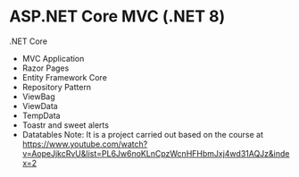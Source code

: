 # ASP.NET Core MVC (.NET 8)
.NET Core
- MVC Application
- Razor Pages
- Entity Framework Core
- Repository Pattern
- ViewBag
- ViewData
- TempData
- Toastr and sweet alerts
- Datatables
  Note: It is a project carried out based on the course at https://www.youtube.com/watch?v=AopeJjkcRvU&list=PL6Jw6noKLnCpzWcnHFHbmJxj4wd31AQJz&index=2
